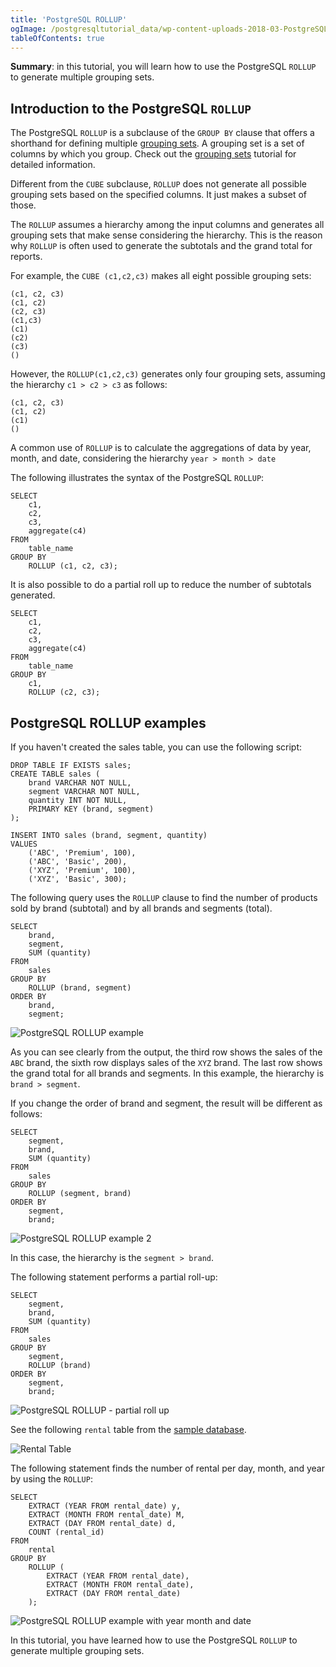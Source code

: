 ```yaml
---
title: 'PostgreSQL ROLLUP'
ogImage: /postgresqltutorial_data/wp-content-uploads-2018-03-PostgreSQL-ROLLUP-example-2.png
tableOfContents: true
---
```


**Summary**: in this tutorial, you will learn how to use the PostgreSQL `ROLLUP` to generate multiple grouping sets.

## Introduction to the PostgreSQL `ROLLUP`

The PostgreSQL `ROLLUP` is a subclause of the `GROUP BY` clause that offers a shorthand for defining multiple [grouping sets](/docs/postgresql/postgresql-grouping-sets). A grouping set is a set of columns by which you group. Check out the [grouping sets](https://www.postgresqltutorial.com/postgresql-tutorial/postgresql-grouping-sets) tutorial for detailed information.

Different from the `CUBE` subclause, `ROLLUP` does not generate all possible grouping sets based on the specified columns. It just makes a subset of those.

The `ROLLUP` assumes a hierarchy among the input columns and generates all grouping sets that make sense considering the hierarchy. This is the reason why `ROLLUP` is often used to generate the subtotals and the grand total for reports.

For example, the `CUBE (c1,c2,c3)` makes all eight possible grouping sets:

```
(c1, c2, c3)
(c1, c2)
(c2, c3)
(c1,c3)
(c1)
(c2)
(c3)
()
```

However, the `ROLLUP(c1,c2,c3)` generates only four grouping sets, assuming the hierarchy `c1 > c2 > c3` as follows:

```
(c1, c2, c3)
(c1, c2)
(c1)
()
```

A common use of `ROLLUP` is to calculate the aggregations of data by year, month, and date, considering the hierarchy `year > month > date`

The following illustrates the syntax of the PostgreSQL `ROLLUP`:

```
SELECT
    c1,
    c2,
    c3,
    aggregate(c4)
FROM
    table_name
GROUP BY
    ROLLUP (c1, c2, c3);
```

It is also possible to do a partial roll up to reduce the number of subtotals generated.

```
SELECT
    c1,
    c2,
    c3,
    aggregate(c4)
FROM
    table_name
GROUP BY
    c1,
    ROLLUP (c2, c3);
```

## PostgreSQL ROLLUP examples

If you haven't created the sales table, you can use the following script:

```
DROP TABLE IF EXISTS sales;
CREATE TABLE sales (
    brand VARCHAR NOT NULL,
    segment VARCHAR NOT NULL,
    quantity INT NOT NULL,
    PRIMARY KEY (brand, segment)
);

INSERT INTO sales (brand, segment, quantity)
VALUES
    ('ABC', 'Premium', 100),
    ('ABC', 'Basic', 200),
    ('XYZ', 'Premium', 100),
    ('XYZ', 'Basic', 300);
```

The following query uses the `ROLLUP` clause to find the number of products sold by brand (subtotal) and by all brands and segments (total).

```
SELECT
    brand,
    segment,
    SUM (quantity)
FROM
    sales
GROUP BY
    ROLLUP (brand, segment)
ORDER BY
    brand,
    segment;
```

![PostgreSQL ROLLUP example](/postgresqltutorial_data/PostgreSQL-ROLLUP-example.png)

As you can see clearly from the output, the third row shows the sales of the `ABC` brand, the sixth row displays sales of the `XYZ` brand. The last row shows the grand total for all brands and segments. In this example, the hierarchy is `brand > segment`.

If you change the order of brand and segment, the result will be different as follows:

```
SELECT
    segment,
    brand,
    SUM (quantity)
FROM
    sales
GROUP BY
    ROLLUP (segment, brand)
ORDER BY
    segment,
    brand;
```

![PostgreSQL ROLLUP example 2](/postgresqltutorial_data/wp-content-uploads-2018-03-PostgreSQL-ROLLUP-example-2.png)

In this case, the hierarchy is the `segment > brand`.

The following statement performs a partial roll-up:

```
SELECT
    segment,
    brand,
    SUM (quantity)
FROM
    sales
GROUP BY
    segment,
    ROLLUP (brand)
ORDER BY
    segment,
    brand;
```

![PostgreSQL ROLLUP - partial roll up](/postgresqltutorial_data/wp-content-uploads-2018-03-PostgreSQL-ROLLUP-partial-roll-up.png)

See the following `rental` table from the [sample database](https://www.postgresqltutorial.com/postgresql-getting-started/postgresql-sample-database/).

![Rental Table](/postgresqltutorial_data/wp-content-uploads-2018-03-rental.png)

The following statement finds the number of rental per day, month, and year by using the `ROLLUP`:

```
SELECT
    EXTRACT (YEAR FROM rental_date) y,
    EXTRACT (MONTH FROM rental_date) M,
    EXTRACT (DAY FROM rental_date) d,
    COUNT (rental_id)
FROM
    rental
GROUP BY
    ROLLUP (
        EXTRACT (YEAR FROM rental_date),
        EXTRACT (MONTH FROM rental_date),
        EXTRACT (DAY FROM rental_date)
    );
```

![PostgreSQL ROLLUP example with year month and date](/postgresqltutorial_data/wp-content-uploads-2018-03-PostgreSQL-ROLLUP-example-with-year-month-and-date.png)

In this tutorial, you have learned how to use the PostgreSQL `ROLLUP` to generate multiple grouping sets.
